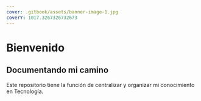 ```yaml
---
cover: .gitbook/assets/banner-image-1.jpg
coverY: 1017.3267326732673
---
```


# Bienvenido

## Documentando mi camino

Este repositorio tiene la función de centralizar y organizar mi conocimiento en Tecnología.
